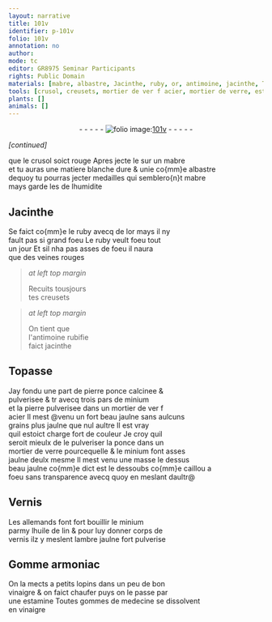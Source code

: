 ```yaml
---
layout: narrative
title: 101v
identifier: p-101v
folio: 101v
annotation: no
author:
mode: tc
editor: GR8975 Seminar Participants
rights: Public Domain
materials: [mabre, albastre, Jacinthe, ruby, or, antimoine, jacinthe, Topasse, pierre ponce, minium, pierre, acier, ponce, verre, caillou a foeu, huile de lin, ambre jaulne, Gomme armoniac, vinaigre, gommes]
tools: [crusol, creusets, mortier de ver f acier, mortier de verre, estamine]
plants: []
animals: []
---
```


<div class="folio" align="center">- - - - - <a href="http://gallica.bnf.fr/ark:/12148/btv1b10500001g/f208.image" target="_blank"><img src="https://cu-mkp.github.io/2017-workshop-edition/assets/photo-icon.png" alt="folio image: " style="display:inline-block; margin-bottom:-3px;"/>101v</a> - - - - - </div>  
 
*[continued]*
  
que le <span class="tl">crusol</span> soict rouge Apres jecte le sur un <span class="m">mabre</span><br/> et tu auras une matiere blanche dure & unie co{mm}e <span class="m">albastre</span><br/> dequoy tu pourras jecter medailles qui semblero{n}t <span class="m">mabre</span><br/> mays garde les de lhumidite
 
 
  

## <span class="m">Jacinthe</span>

 
Se faict co{mm}e le <span class="m">ruby</span> avecq de l<span class="m">or</span> mays il ny<br/> fault pas si grand foeu Le <span class="m">ruby</span> veult foeu tout<br/> un jour Et sil nha pas asses de foeu il naura<br/> que des veines rouges
 
> *at left top margin*
> 
> 
>   Recuits tousjours<br/> tes <span class="tl">creusets</span> 
 
> *at left top margin*
> 
> 
>   On tient que<br/> l'<span class="m">antimoine</span> rubifie<br/> faict <span class="m">jacinthe</span> 
 
 
  

## <span class="m">Topasse</span>

 
Jay fondu une part de <span class="m">pierre ponce</span> calcinee &<br/> pulverisee <span class="del">& tr</span> avecq trois pars de <span class="m">minium</span><br/> et la <span class="m">pierre</span> pulverisee dans un <span class="tl">mortier de <span class="del">ver f</span><br/> <span class="m">acier</span></span> Il mest <span class="add">@venu</span> un fort beau jaulne sans aulcuns<br/> grains plus jaulne que nul aultre Il est vray<br/> quil estoict charge fort de couleur Je croy quil<br/> seroit mieulx de <span class="del">le</span> pulveriser la <span class="m">ponce</span> dans un<br/> <span class="tl">mortier de <span class="m">verre</span></span> pourcequelle & le <span class="m">minium</span> font asses<br/> jaulne deulx mesme Il mest venu une masse le dessus<br/> beau jaulne co{mm}e dict est le dessoubs co{mm}e <span class="m">caillou a<br/> foeu</span> sans transparence avecq quoy en meslant daultr@
 
 
  

## Vernis

 
Les <span class="pl">allemands</span> font fort bouillir le <span class="m">minium</span><br/> parmy l<span class="m">huile de lin</span> & pour luy donner corps de<br/> vernis ilz y meslent l<span class="m">ambre jaulne</span> fort pulverise
 
 
  

## <span class="m">Gomme armoniac</span>

 
On la mects a petits lopins dans un peu de bon<br/> <span class="m">vinaigre</span> & on faict chaufer puys on le passe par<br/> une <span class="tl">estamine</span> Toutes <span class="m">gommes</span> de medecine se dissolvent<br/> en <span class="m">vinaigre</span>
 
